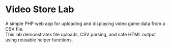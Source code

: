 # Video Store Lab

A simple PHP web app for uploading and displaying video game data from a CSV file.  
This lab demonstrates file uploads, CSV parsing, and safe HTML output using reusable helper functions.



